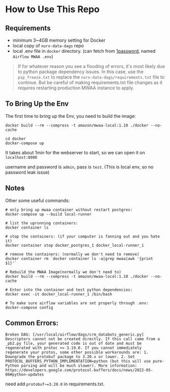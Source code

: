 # How to Use This Repo

## Requirements

- minimum 3~4GB memory setting for Docker
- local copy of `nurx-data-dags` repo
- local .env file in `docker` directory. (can fetch from [1password](https://my.1password.com/vaults/q53fddt66zfb7dwjqsilk2i3ee/allitems/u2yh2okx2veshij66rpo56qk5m), named `Airflow MWAA .env`)

> If for whatever reason you see a flooding of errors, it's most likely due to python package dependency issues.
> In this case, use the `pip_freeze.txt` to replace the `nurx-data-dags/requirements.txt` file to continue. 
> But be careful of making requirements.txt file changes as it requires restarting production MWAA instance to apply.

## To Bring Up the Env

The first time to bring up the Env, you need to build the image:
```
docker build --rm --compress -t amazon/mwaa-local:1.10 ./docker --no-cache
```

```
cd docker
docker-compose up
```

It takes about 1min for the webserver to start, so we can open it on `localhost:8080`

username and password is `admin`, pass is `test`. (This is local env, so no password leak issue)


## Notes

Other some useful commands:
```
# only bring up mwaa container without restart postgres:
docker-compose up --build local-runner

# list the uprunning containers:
docker container ls

# stop the containers: (if your computer is fanning out and you hate it)
docker container stop docker_postgres_1 docker_local-runner_1

# remove the containers: (normally we don't need to remove)
docker container rm `docker container ls -a|grep mwaa|awk '{print $1}'`

# Rebuild the MWAA Image(normally we don't need to)
docker build --rm --compress -t amazon/mwaa-local:1.10 ./docker --no-cache

# Enter into the container and test python dependencies:
docker exec -it docker_local-runner_1 /bin/bash

# To make sure airflow variables are set properly through .env:
docker-compose config
```

## Common Errors:

```
Broken DAG: [/usr/local/airflow/dags/crm_databots_generic.py] Descriptors cannot not be created directly. If this call came from a _pb2.py file, your generated code is out of date and must be regenerated with protoc >= 3.19.0. If you cannot immediately regenerate your protos, some other possible workarounds are: 1. Downgrade the protobuf package to 3.20.x or lower. 2. Set PROTOCOL_BUFFERS_PYTHON_IMPLEMENTATION=python (but this will use pure-Python parsing and will be much slower). More information: https://developers.google.com/protocol-buffers/docs/news/2022-05-06#python-updates
```

need add `protobuf~=3.20.0` in requirements.txt.
